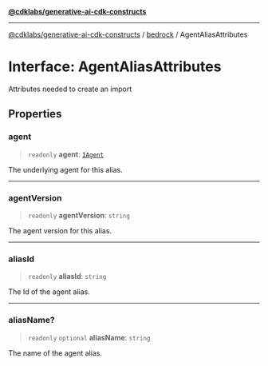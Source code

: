 [**@cdklabs/generative-ai-cdk-constructs**](../../../../README.md)

***

[@cdklabs/generative-ai-cdk-constructs](../../../../README.md) / [bedrock](../README.md) / AgentAliasAttributes

# Interface: AgentAliasAttributes

Attributes needed to create an import

## Properties

### agent

> `readonly` **agent**: [`IAgent`](IAgent.md)

The underlying agent for this alias.

***

### agentVersion

> `readonly` **agentVersion**: `string`

The agent version for this alias.

***

### aliasId

> `readonly` **aliasId**: `string`

The Id of the agent alias.

***

### aliasName?

> `readonly` `optional` **aliasName**: `string`

The name of the agent alias.
